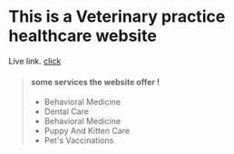 # This is a Veterinary practice  healthcare website

Live link. [click](https://vetcare-helth-assignment.web.app/)

> #### some services the website offer !
>
> - Behavioral Medicine
> - Dental Care
> - Behavioral Medicine
> - Puppy And Kitten Care
> - Pet's Vaccinations